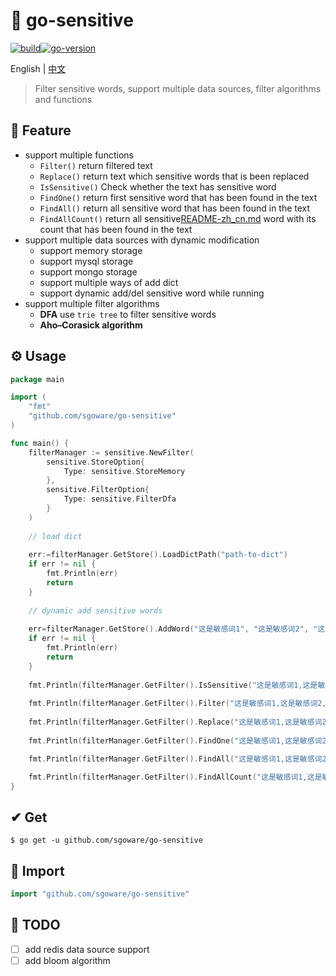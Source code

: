 # 🚫 go-sensitive

[![build](https://img.shields.io/badge/build-1.01-brightgreen)](https://github.com/sgoware/go-sensitive)[![go-version](https://img.shields.io/badge/go-~%3D1.19-30dff3?logo=go)](https://github.com/sgoware/go-sensitive)

English | [中文](README-zh_cn.md)

> Filter sensitive words, support multiple data sources, filter algorithms and functions

## 🌟 Feature

- support multiple functions
    - `Filter()` return filtered text
    - `Replace()` return text which sensitive words that is been replaced
    - `IsSensitive()` Check whether the text has sensitive word
    - `FindOne()` return first sensitive word that has been found in the text
    - `FindAll()` return all sensitive word that has been found in the text
    - `FindAllCount()` return all sensitive[README-zh_cn.md](README-zh_cn.md) word with its count that has been found in the text
- support multiple data sources with dynamic modification
    - support memory storage
    - support mysql storage
    - support mongo storage
    - support multiple ways of add dict
    - support dynamic add/del sensitive word while running
- support multiple filter algorithms
    - **DFA** use `trie tree`  to filter sensitive words
    - **Aho–Corasick algorithm** 
## ⚙ Usage

```go
package main

import (
	"fmt"
	"github.com/sgoware/go-sensitive"
)

func main() {
    filterManager := sensitive.NewFilter(
        sensitive.StoreOption{
            Type: sensitive.StoreMemory
        },
        sensitive.FilterOption{
            Type: sensitive.FilterDfa
        }
    )
    
    // load dict
    
    err:=filterManager.GetStore().LoadDictPath("path-to-dict")
    if err != nil {
        fmt.Println(err)
        return
	}
    
    // dynamic add sensitive words
    
    err=filterManager.GetStore().AddWord("这是敏感词1", "这是敏感词2", "这是敏感词3")
    if err != nil {
        fmt.Println(err)
        return
	}
    
    fmt.Println(filterManager.GetFilter().IsSensitive("这是敏感词1,这是敏感词2,这是敏感词3,这是敏感词1,这里没有敏感词"))
    
    fmt.Println(filterManager.GetFilter().Filter("这是敏感词1,这是敏感词2,这是敏感词3,这是敏感词1,这里没有敏感词"))
    
    fmt.Println(filterManager.GetFilter().Replace("这是敏感词1,这是敏感词2,这是敏感词3,这是敏感词1,这里没有敏感词", '*'))
    
    fmt.Println(filterManager.GetFilter().FindOne("这是敏感词1,这是敏感词2,这是敏感词3,这是敏感词1,这里没有敏感词"))

    fmt.Println(filterManager.GetFilter().FindAll("这是敏感词1,这是敏感词2,这是敏感词3,这是敏感词1,这里没有敏感词"))

    fmt.Println(filterManager.GetFilter().FindAllCount("这是敏感词1,这是敏感词2,这是敏感词3,这是敏感词1,这里没有敏感词"))
}
```

## ✔ Get

```
$ go get -u github.com/sgoware/go-sensitive
```

## 📂 Import

```go
import "github.com/sgoware/go-sensitive"
```

## 

## 📌 TODO

- [ ] add redis data source support
- [ ] add bloom algorithm
